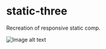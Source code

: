 # static-three
Recreation of responsive static comp.


![Image alt text](https://cloung)

[img]: https://cloud.githubusercontent.com/assets/14968813/25212401/4056b4d2-2547-11e7-92e2-35d1ebf74ccb.png
